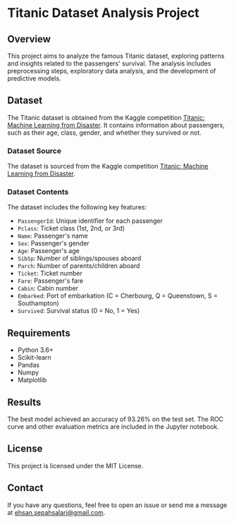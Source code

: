 # Titanic Dataset Analysis Project

## Overview

This project aims to analyze the famous Titanic dataset, exploring patterns and insights related to the passengers' survival. The analysis includes preprocessing steps, exploratory data analysis, and the development of predictive models.

## Dataset

The Titanic dataset is obtained from the Kaggle competition [Titanic: Machine Learning from Disaster](https://www.kaggle.com/c/titanic/data). It contains information about passengers, such as their age, class, gender, and whether they survived or not.

### Dataset Source

The dataset is sourced from the Kaggle competition [Titanic: Machine Learning from Disaster](https://www.kaggle.com/c/titanic/data).

### Dataset Contents

The dataset includes the following key features:

- `PassengerId`: Unique identifier for each passenger
- `Pclass`: Ticket class (1st, 2nd, or 3rd)
- `Name`: Passenger's name
- `Sex`: Passenger's gender
- `Age`: Passenger's age
- `SibSp`: Number of siblings/spouses aboard
- `Parch`: Number of parents/children aboard
- `Ticket`: Ticket number
- `Fare`: Passenger's fare
- `Cabin`: Cabin number
- `Embarked`: Port of embarkation (C = Cherbourg, Q = Queenstown, S = Southampton)
- `Survived`: Survival status (0 = No, 1 = Yes)
  
## Requirements
- Python 3.6+
- Scikit-learn
- Pandas
- Numpy
- Matplotlib

## Results
The best model achieved an accuracy of 93.26% on the test set. The ROC curve and other evaluation metrics are included in the Jupyter notebook.

## License
This project is licensed under the MIT License.

## Contact
If you have any questions, feel free to open an issue or send me a message at ehsan.sepahsalari@gmail.com.
